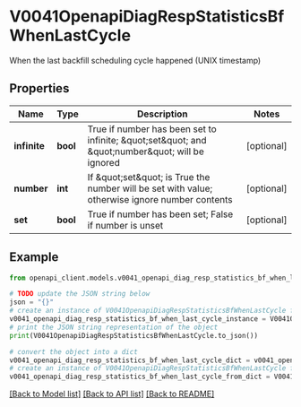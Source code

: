 # V0041OpenapiDiagRespStatisticsBfWhenLastCycle

When the last backfill scheduling cycle happened (UNIX timestamp)

## Properties

Name | Type | Description | Notes
------------ | ------------- | ------------- | -------------
**infinite** | **bool** | True if number has been set to infinite; \&quot;set\&quot; and \&quot;number\&quot; will be ignored | [optional] 
**number** | **int** | If \&quot;set\&quot; is True the number will be set with value; otherwise ignore number contents | [optional] 
**set** | **bool** | True if number has been set; False if number is unset | [optional] 

## Example

```python
from openapi_client.models.v0041_openapi_diag_resp_statistics_bf_when_last_cycle import V0041OpenapiDiagRespStatisticsBfWhenLastCycle

# TODO update the JSON string below
json = "{}"
# create an instance of V0041OpenapiDiagRespStatisticsBfWhenLastCycle from a JSON string
v0041_openapi_diag_resp_statistics_bf_when_last_cycle_instance = V0041OpenapiDiagRespStatisticsBfWhenLastCycle.from_json(json)
# print the JSON string representation of the object
print(V0041OpenapiDiagRespStatisticsBfWhenLastCycle.to_json())

# convert the object into a dict
v0041_openapi_diag_resp_statistics_bf_when_last_cycle_dict = v0041_openapi_diag_resp_statistics_bf_when_last_cycle_instance.to_dict()
# create an instance of V0041OpenapiDiagRespStatisticsBfWhenLastCycle from a dict
v0041_openapi_diag_resp_statistics_bf_when_last_cycle_from_dict = V0041OpenapiDiagRespStatisticsBfWhenLastCycle.from_dict(v0041_openapi_diag_resp_statistics_bf_when_last_cycle_dict)
```
[[Back to Model list]](../README.md#documentation-for-models) [[Back to API list]](../README.md#documentation-for-api-endpoints) [[Back to README]](../README.md)



